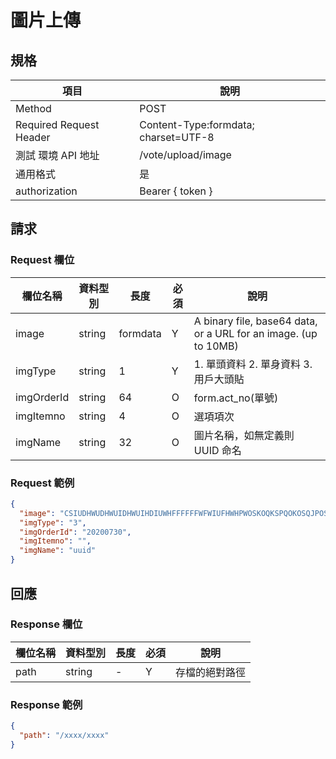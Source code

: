 # 圖片上傳

## 規格

| 項目                    | 說明                                 |
| ----------------------- | ------------------------------------ |
| Method                  | POST                                 |
| Required Request Header | Content-Type:formdata; charset=UTF-8 |
| 測試 環境 API 地址      | /vote/upload/image                   |
| 通用格式                | 是                                   |
| authorization           | Bearer { token }                     |

## 請求

### Request 欄位

| 欄位名稱   | 資料型別 | 長度     | 必須 | 說明                                                            |
| ---------- | -------- | -------- | ---- | --------------------------------------------------------------- |
| image      | string   | formdata | Y    | A binary file, base64 data, or a URL for an image. (up to 10MB) |
| imgType    | string   | 1        | Y    | 1. 單頭資料 2. 單身資料 3.用戶大頭貼                            |
| imgOrderId | string   | 64       | O    | form.act_no(單號)                                               |
| imgItemno  | string   | 4        | O    | 選項項次                                                        |
| imgName    | string   | 32       | O    | 圖片名稱，如無定義則 UUID 命名                                  |

### Request 範例

```json
{
  "image": "CSIUDHWUDHWUIDHWUIHDIUWHFFFFFFWFWIUFHWHPWOSKOQKSPQOKOSQJPOSJQQOSJOQJSOQJSO",
  "imgType": "3",
  "imgOrderId": "20200730",
  "imgItemno": "",
  "imgName": "uuid"
}
```

## 回應

### Response 欄位

| 欄位名稱 | 資料型別 | 長度 | 必須 | 說明           |
| -------- | -------- | ---- | ---- | -------------- |
| path     | string   | -    | Y    | 存檔的絕對路徑 |

### Response 範例

```json
{
  "path": "/xxxx/xxxx"
}
```
